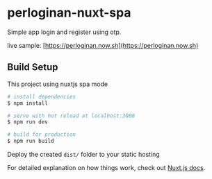 # perloginan-nuxt-spa

Simple app login and register using otp.

live sample: [https://perloginan.now.sh](https://perloginan.now.sh)

## Build Setup
This project using nuxtjs spa mode

```bash
# install dependencies
$ npm install

# serve with hot reload at localhost:3000
$ npm run dev

# build for production
$ npm run build

```
Deploy the created `dist/` folder to your static hosting

For detailed explanation on how things work, check out [Nuxt.js docs](https://nuxtjs.org).
